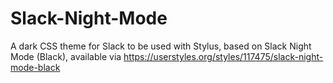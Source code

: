 # Slack-Night-Mode
A dark CSS theme for Slack to be used with Stylus, based on Slack Night Mode (Black), available via https://userstyles.org/styles/117475/slack-night-mode-black

